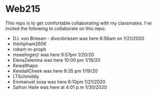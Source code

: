 # Web215

This repo is to get comfortable collaborating with my classmates. I’ve invited the following to collaborate on this repo:

-	D.I. von Briesen - divonbriesen was here 8:56am on 1/21/2020
-	thinhpham2606
-	robert-m-proph
-	mseelingerjr was here 9:57pm 1/20/20
-	ElenaZelenina was here 10:00 pm 1/19/20
-	Kewalthapa
-	KendallCheek was here 9:35 pm 1/19/20
-	LTSchmiddy
-   Emmanuel sosa was here 6:10pm 1/21/2020
-   Safron Haile was here at 4:01 p.m 1/30/2020

   

